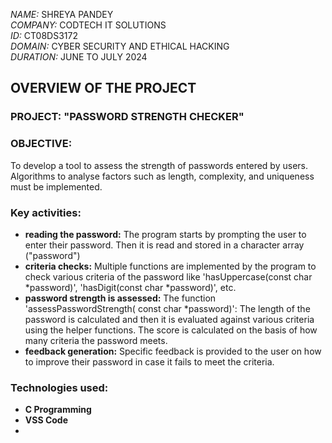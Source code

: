 *NAME:* SHREYA PANDEY\
*COMPANY:* CODTECH IT SOLUTIONS\
*ID:* CT08DS3172\
*DOMAIN:* CYBER SECURITY AND ETHICAL HACKING\
*DURATION:* JUNE TO JULY 2024



## OVERVIEW OF THE PROJECT

### PROJECT: "PASSWORD STRENGTH CHECKER"

### OBJECTIVE: 
To develop a tool to assess the strength of passwords entered by users. Algorithms to analyse factors such as length, complexity, and uniqueness must be implemented.


### Key activities:
- **reading the password:** The program starts by prompting the user to enter their password. Then it is read and stored in a character array ("password")
- **criteria checks:** Multiple functions are implemented by the program to check various criteria of the password like 'hasUppercase(const char *password)', 'hasDigit(const char *password)', etc.
- **password strength is assessed:** The function 'assessPasswordStrength( const char *password)': The length of the password is calculated and then it is evaluated against various criteria using the helper functions. The score is calculated on the basis of how many criteria the password meets.
- **feedback generation:** Specific feedback is provided to the user on how to improve their password in case it fails to meet the criteria.



### Technologies used: 
- **C Programming**
- **VSS Code**
- 
